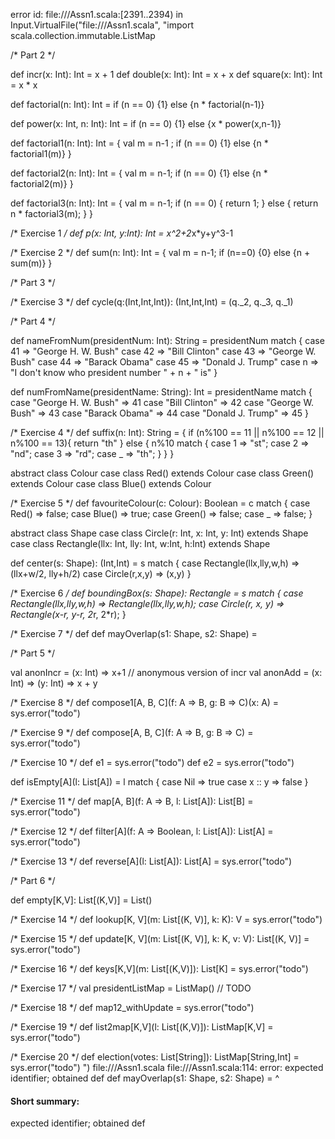 error id: file://<WORKSPACE>/Assn1.scala:[2391..2394) in Input.VirtualFile("file://<WORKSPACE>/Assn1.scala", "import scala.collection.immutable.ListMap

/* Part 2 */

def incr(x: Int): Int = x + 1
def double(x: Int): Int = x + x
def square(x: Int): Int = x * x

def factorial(n: Int): Int = 
  if (n == 0) {1} else {n * factorial(n-1)}


def power(x: Int, n: Int): Int =
  if (n == 0) {1} else {x * power(x,n-1)}

def factorial1(n: Int): Int = {
  val m = n-1 ; if (n == 0) {1} else {n * factorial1(m)}
}


def factorial2(n: Int): Int = {
  val m = n-1;
  if (n == 0) {1} else {n * factorial2(m)}
}


def factorial3(n: Int): Int = {
  val m = n-1;
  if (n == 0) {
    return 1;
  } else {
    return n * factorial3(m);
  }
}

/* Exercise 1 */
def p(x: Int, y:Int): Int = x^2+2*x*y+y^3-1

/* Exercise 2 */
def sum(n: Int): Int = {
  val m = n-1; if (n==0) {0} else {n + sum(m)}
}

/* Part 3 */

/* Exercise 3 */
def cycle(q:(Int,Int,Int)): (Int,Int,Int) = (q._2, q._3, q._1)

/* Part 4 */


def nameFromNum(presidentNum: Int): String = presidentNum match {
  case 41 => "George H. W. Bush"
  case 42 => "Bill Clinton"
  case 43 => "George W. Bush"
  case 44 => "Barack Obama"
  case 45 => "Donald J. Trump"
  case n => "I don't know who president number " + n + " is"
}

def numFromName(presidentName: String): Int = presidentName match {
  case "George H. W. Bush" => 41
  case "Bill Clinton" => 42
  case "George W. Bush" => 43
  case "Barack Obama" => 44
  case "Donald J. Trump" => 45
}

/* Exercise 4 */
def suffix(n: Int): String = {
  if (n%100 == 11 || n%100 == 12 || n%100 == 13){
    return "th"
  } else {
    n%10 match {
      case 1 => "st";
      case 2 => "nd";
      case 3 => "rd";
      case _ => "th";
    }
  }
}


abstract class Colour
case class Red() extends Colour
case class Green() extends Colour
case class Blue() extends Colour

/* Exercise 5 */
def favouriteColour(c: Colour): Boolean = c match { 
  case Red() => false;
  case Blue() => true;
  case Green() => false;
  case _ => false;
}

abstract class Shape
case class Circle(r: Int, x: Int, y: Int) extends Shape
case class Rectangle(llx: Int, lly: Int, w:Int, h:Int) extends Shape

def center(s: Shape): (Int,Int) = s match {
  case Rectangle(llx,lly,w,h) => (llx+w/2, lly+h/2)
  case Circle(r,x,y) => (x,y)
}

/* Exercise 6 */
def boundingBox(s: Shape): Rectangle = s match {
  case Rectangle(llx,lly,w,h) => Rectangle(llx,lly,w,h);
  case Circle(r, x, y) => Rectangle(x-r, y-r, 2*r, 2*r);
}

/* Exercise 7 */
def 
def mayOverlap(s1: Shape, s2: Shape) = 



/* Part 5 */

val anonIncr = (x: Int) => x+1 // anonymous version of incr
val anonAdd = (x: Int) => (y: Int) => x + y

/* Exercise 8 */
def compose1[A, B, C](f: A => B, g: B => C)(x: A) = sys.error("todo")

/* Exercise 9 */
def compose[A, B, C](f: A => B, g: B => C) = sys.error("todo")

/* Exercise 10 */
def e1 = sys.error("todo")
def e2 = sys.error("todo")

def isEmpty[A](l: List[A]) = l match { 
  case Nil => true
  case x :: y => false
}


/* Exercise 11 */
def map[A, B](f: A => B, l: List[A]): List[B] = sys.error("todo")

/* Exercise 12 */
def filter[A](f: A => Boolean, l: List[A]): List[A] = sys.error("todo")

/* Exercise 13 */
def reverse[A](l: List[A]): List[A] = sys.error("todo")


/* Part 6 */

def empty[K,V]: List[(K,V)] = List()

/* Exercise 14 */
def lookup[K, V](m: List[(K, V)], k: K): V = sys.error("todo")

/* Exercise 15 */
def update[K, V](m: List[(K, V)], k: K, v: V): List[(K, V)] = sys.error("todo")

/* Exercise 16 */
def keys[K,V](m: List[(K,V)]): List[K] = sys.error("todo")

/* Exercise 17 */
val presidentListMap = ListMap() // TODO

/* Exercise 18 */
def map12_withUpdate = sys.error("todo")

/* Exercise 19 */
def list2map[K,V](l: List[(K,V)]): ListMap[K,V] = sys.error("todo")

/* Exercise 20 */
def election(votes: List[String]): ListMap[String,Int] = sys.error("todo")
")
file://<WORKSPACE>/Assn1.scala
file://<WORKSPACE>/Assn1.scala:114: error: expected identifier; obtained def
def mayOverlap(s1: Shape, s2: Shape) = 
^
#### Short summary: 

expected identifier; obtained def